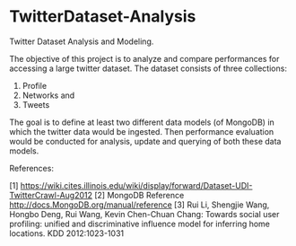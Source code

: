 TwitterDataset-Analysis
=======================

Twitter Dataset Analysis and Modeling.


The objective of this project is to analyze and compare performances for accessing a large twitter dataset. The dataset consists of three collections:

1) Profile 
2) Networks and 
3) Tweets

The goal is to define at least two different data models (of MongoDB) in which the twitter data would be ingested. Then performance evaluation would be conducted for analysis, update and querying of both these data models. 



References:

[1] https://wiki.cites.illinois.edu/wiki/display/forward/Dataset-UDI-TwitterCrawl-Aug2012
[2] MongoDB Reference http://docs.MongoDB.org/manual/reference
[3] Rui Li, Shengjie Wang, Hongbo Deng, Rui Wang, Kevin Chen-Chuan Chang: Towards social user profiling: unified and discriminative influence model for inferring home locations. KDD 2012:1023-1031




